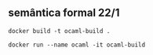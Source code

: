## semântica formal 22/1

```
docker build -t ocaml-build .

docker run --name ocaml -it ocaml-build
```
